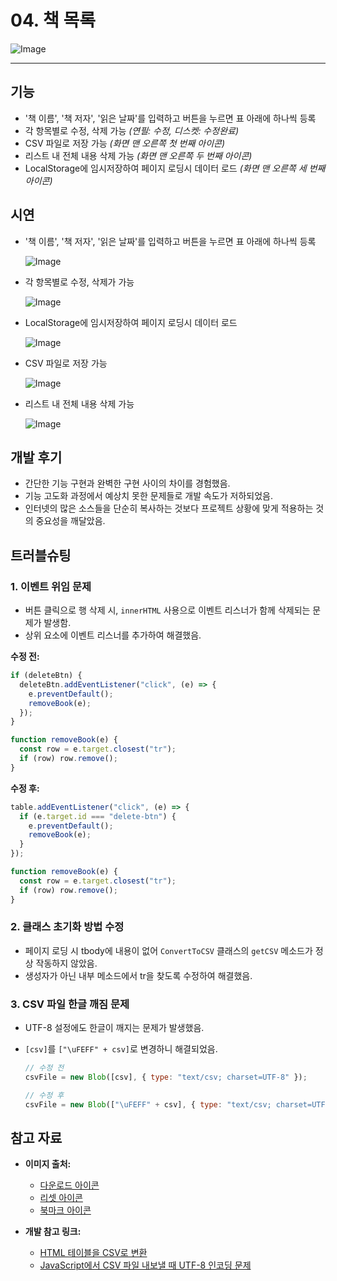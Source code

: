 # 04. 책 목록 

![Image](https://github.com/user-attachments/assets/18040824-7690-471a-b7fe-7d124a6d12e0)

-----

## 기능
- '책 이름', '책 저자', '읽은 날짜'를 입력하고 버튼을 누르면 표 아래에 하나씩 등록
- 각 항목별로 수정, 삭제 가능 <i>(연필: 수정, 디스켓: 수정완료)</i>
- CSV 파일로 저장 가능 <i>(화면 맨 오른쪽 첫 번째 아이콘)</i>
- 리스트 내 전체 내용 삭제 가능 <i>(화면 맨 오른쪽 두 번째 아이콘)</i>
- LocalStorage에 임시저장하여 페이지 로딩시 데이터 로드 <i>(화면 맨 오른쪽 세 번째 아이콘)</i>

## 시연
- '책 이름', '책 저자', '읽은 날짜'를 입력하고 버튼을 누르면 표 아래에 하나씩 등록

    ![Image](https://github.com/user-attachments/assets/7fc43503-c6e6-4bdc-acbb-be149f1be6e8)

- 각 항목별로 수정, 삭제가 가능

    ![Image](https://github.com/user-attachments/assets/f9a08640-1c6f-4f90-8385-fbf7220e1d5a)

- LocalStorage에 임시저장하여 페이지 로딩시 데이터 로드

    ![Image](https://github.com/user-attachments/assets/ce8e137b-d2ab-4298-be80-cc10e6be43f3)

- CSV 파일로 저장 가능

    ![Image](https://github.com/user-attachments/assets/9f84a700-c90d-445b-b996-db8dbee9a5c0)

- 리스트 내 전체 내용 삭제 가능

    ![Image](https://github.com/user-attachments/assets/da6d5f7d-4c91-4e6d-8cbf-e89e59f4cb34)

## 개발 후기
- 간단한 기능 구현과 완벽한 구현 사이의 차이를 경험했음. 
- 기능 고도화 과정에서 예상치 못한 문제들로 개발 속도가 저하되었음. 
- 인터넷의 많은 소스들을 단순히 복사하는 것보다 프로젝트 상황에 맞게 적용하는 것의 중요성을 깨달았음.

## 트러블슈팅

### 1. 이벤트 위임 문제
- 버튼 클릭으로 행 삭제 시, `innerHTML` 사용으로 이벤트 리스너가 함께 삭제되는 문제가 발생함.
- 상위 요소에 이벤트 리스너를 추가하여 해결했음.

**수정 전:**
```javascript
if (deleteBtn) {
  deleteBtn.addEventListener("click", (e) => {
    e.preventDefault();
    removeBook(e); 
  });
}

function removeBook(e) {
  const row = e.target.closest("tr");
  if (row) row.remove();
}
```

**수정 후:**
```javascript
table.addEventListener("click", (e) => {
  if (e.target.id === "delete-btn") {
    e.preventDefault();
    removeBook(e);
  }
});

function removeBook(e) {
  const row = e.target.closest("tr");
  if (row) row.remove();
}
```

### 2. 클래스 초기화 방법 수정
- 페이지 로딩 시 tbody에 내용이 없어 `ConvertToCSV` 클래스의 `getCSV` 메소드가 정상 작동하지 않았음.
- 생성자가 아닌 내부 메소드에서 tr을 찾도록 수정하여 해결했음.

### 3. CSV 파일 한글 깨짐 문제
- UTF-8 설정에도 한글이 깨지는 문제가 발생했음.
- `[csv]`를 `["\uFEFF" + csv]`로 변경하니 해결되었음.

    ```javascript
    // 수정 전
    csvFile = new Blob([csv], { type: "text/csv; charset=UTF-8" });

    // 수정 후
    csvFile = new Blob(["\uFEFF" + csv], { type: "text/csv; charset=UTF-8" });
    ```

## 참고 자료
- **이미지 출처:**
  - [다운로드 아이콘](https://www.flaticon.com/free-icon/download_9153957)
  - [리셋 아이콘](https://www.flaticon.com/free-icon/restart_6532052)
  - [북마크 아이콘](https://www.flaticon.com/free-icon/bookmark_10238285)
  
- **개발 참고 링크:**
  - [HTML 테이블을 CSV로 변환](https://beomi.github.io/2017/11/29/HTML-Table-to-CSV/)
  - [JavaScript에서 CSV 파일 내보낼 때 UTF-8 인코딩 문제](https://stackoverflow.com/questions/31959487/utf-8-encoding-issue-when-exporting-csv-file-in-javascript)

